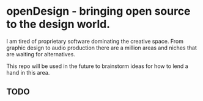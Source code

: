 # openDesign - bringing open source to the design world.

I am tired of proprietary software dominating the creative space. From graphic design to audio production there are a million areas and niches that are waiting for alternatives.

This repo will be used in the future to brainstorm ideas for how to lend a hand in this area.

## TODO
